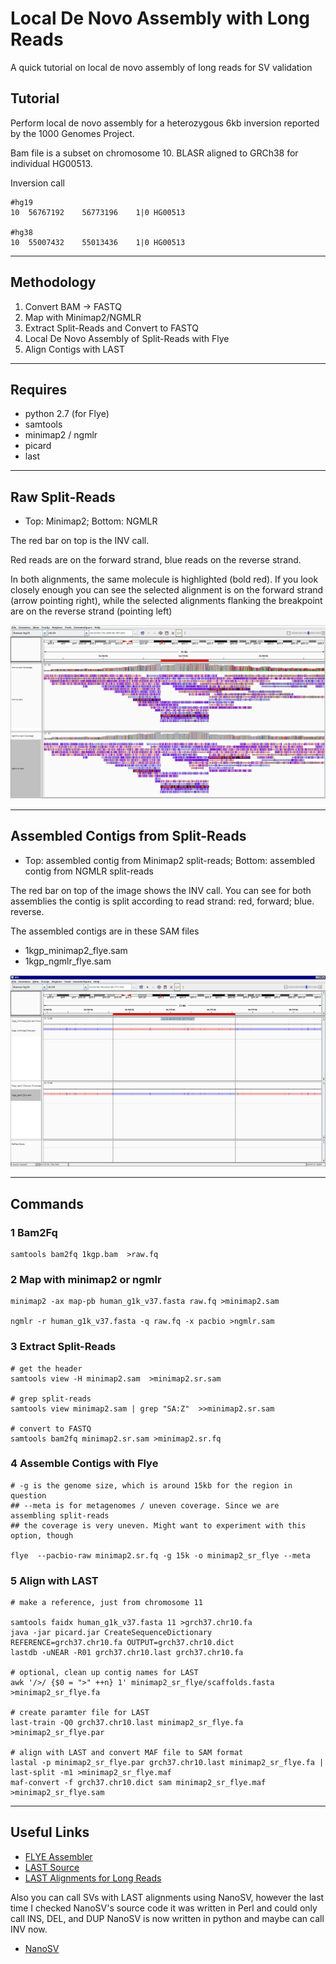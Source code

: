 # Local De Novo Assembly with Long Reads
A quick tutorial on local de novo assembly of long reads for SV validation
## Tutorial

Perform local de novo assembly for a heterozygous 6kb inversion reported by the 1000 Genomes Project.

Bam file is a subset on chromosome 10. BLASR aligned to GRCh38 for individual HG00513. 

Inversion call

```
#hg19
10	56767192	56773196	1|0	HG00513	

#hg38
10	55007432	55013436	1|0	HG00513
```

----------------------------

## Methodology

1. Convert BAM -> FASTQ 
2. Map with Minimap2/NGMLR
3. Extract Split-Reads and Convert to FASTQ
4. Local De Novo Assembly of Split-Reads with Flye
5. Align Contigs with LAST

----------------------------

## Requires 

* python 2.7 (for Flye)
* samtools
* minimap2 / ngmlr
* picard 
* last

---------------------------

## Raw Split-Reads 

* Top: Minimap2; Bottom: NGMLR

The red bar on top is the INV call. 

Red reads are on the forward strand, blue reads on the reverse strand. 

In both alignments, the same molecule is highlighted (bold red). If you look closely enough you can see the selected alignment is on the forward strand (arrow pointing right), while the selected alignments flanking the breakpoint are on the reverse strand (pointing left)

![alt text](https://raw.githubusercontent.com/dantaki/Local-De-Novo-Assembly-with-Long-Reads/master/1kgp_inv_example.png)

---------------------------

## Assembled Contigs from Split-Reads

* Top: assembled contig from Minimap2 split-reads; Bottom: assembled contig from NGMLR split-reads

The red bar on top of the image shows the INV call. You can see for both assemblies the contig is split according to read strand: red, forward; blue. reverse. 

The assembled contigs are in these SAM files 

* 1kgp_minimap2_flye.sam
* 1kgp_ngmlr_flye.sam

![alt text](https://raw.githubusercontent.com/dantaki/Local-De-Novo-Assembly-with-Long-Reads/master/1kgp_inv_asm.png)

---------------------------
## Commands

### 1 Bam2Fq

```
samtools bam2fq 1kgp.bam  >raw.fq
```

### 2 Map with minimap2 or ngmlr

```
minimap2 -ax map-pb human_g1k_v37.fasta raw.fq >minimap2.sam

ngmlr -r human_g1k_v37.fasta -q raw.fq -x pacbio >ngmlr.sam
```

### 3 Extract Split-Reads 

```
# get the header
samtools view -H minimap2.sam  >minimap2.sr.sam

# grep split-reads
samtools view minimap2.sam | grep "SA:Z"  >>minimap2.sr.sam

# convert to FASTQ
samtools bam2fq minimap2.sr.sam >minimap2.sr.fq
```

### 4 Assemble Contigs with Flye

```
# -g is the genome size, which is around 15kb for the region in question
## --meta is for metagenomes / uneven coverage. Since we are assembling split-reads 
## the coverage is very uneven. Might want to experiment with this option, though 

flye  --pacbio-raw minimap2.sr.fq -g 15k -o minimap2_sr_flye --meta
```

### 5 Align with LAST
```
# make a reference, just from chromosome 11

samtools faidx human_g1k_v37.fasta 11 >grch37.chr10.fa
java -jar picard.jar CreateSequenceDictionary REFERENCE=grch37.chr10.fa OUTPUT=grch37.chr10.dict
lastdb -uNEAR -R01 grch37.chr10.last grch37.chr10.fa

# optional, clean up contig names for LAST
awk '/>/ {$0 = ">" ++n} 1' minimap2_sr_flye/scaffolds.fasta >minimap2_sr_flye.fa

# create paramter file for LAST
last-train -Q0 grch37.chr10.last minimap2_sr_flye.fa >minimap2_sr_flye.par

# align with LAST and convert MAF file to SAM format
lastal -p minimap2_sr_flye.par grch37.chr10.last minimap2_sr_flye.fa | last-split -m1 >minimap2_sr_flye.maf
maf-convert -f grch37.chr10.dict sam minimap2_sr_flye.maf >minimap2_sr_flye.sam
```

-------------------

## Useful Links

* [FLYE Assembler](https://github.com/fenderglass/Flye)
* [LAST Source](http://last.cbrc.jp/)
* [LAST Alignments for Long Reads](https://github.com/mcfrith/last-rna/blob/master/last-long-reads.md)

Also you can call SVs with LAST alignments using NanoSV, however the last time I checked NanoSV's source code it was written in Perl and could only call INS, DEL, and DUP
NanoSV is now written in python and maybe can call INV now. 

* [NanoSV](https://github.com/mroosmalen/nanosv)

